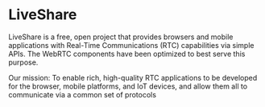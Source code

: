 # LiveShare
LiveShare is a free, open project that provides browsers and mobile applications with Real-Time Communications (RTC) capabilities via simple APIs. The WebRTC components have been optimized to best serve this purpose.  


Our mission: To enable rich, high-quality RTC applications to be developed for the browser, mobile platforms, and IoT devices, and allow them all to communicate via a common set of protocols
